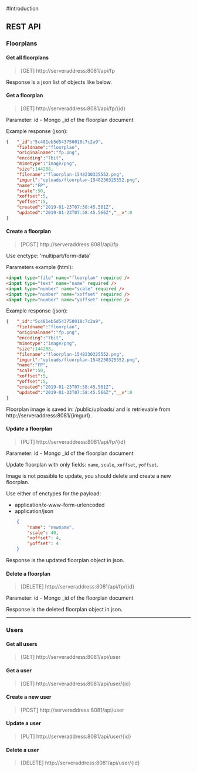 #Introduction
 
## REST API

### Floorplans

#### Get all floorplans
>    [GET] http://serveraddress:8081/api/fp

Response is a json list of objects like below.

#### Get a floorplan
>    [GET] http://serveraddress:8081/api/fp/{id}

Parameter:
id - Mongo _id of the floorplan document

Example response (json):
```json
{   "_id":"5c481eb5d543750018c7c2a9",
    "fieldname":"floorplan",
    "originalname":"fp.png",
    "encoding":"7bit",
    "mimetype":"image/png",
    "size":144208,
    "filename":"floorplan-1548230325552.png",
    "imgurl":"uploads/floorplan-1548230325552.png",
    "name":"FP",
    "scale":50,
    "xoffset":5,
    "yoffset":5,
    "created":"2019-01-23T07:58:45.561Z",
    "updated":"2019-01-23T07:58:45.566Z","__v":0
}
```

#### Create a floorplan
>    [POST] http://serveraddress:8081/api/fp

Use enctype: 'multipart/form-data'

Parameters example (html):

```html
<input type="file" name="floorplan" required />
<input type="text" name="name" required />
<input type="number" name="scale" required />
<input type="number" name="xoffset" required />
<input type="number" name="yoffset" required />
```

Example response (json):
```json
{   "_id":"5c481eb5d543750018c7c2a9",
    "fieldname":"floorplan",
    "originalname":"fp.png",
    "encoding":"7bit",
    "mimetype":"image/png",
    "size":144208,
    "filename":"floorplan-1548230325552.png",
    "imgurl":"uploads/floorplan-1548230325552.png",
    "name":"FP",
    "scale":50,
    "xoffset":5,
    "yoffset":5,
    "created":"2019-01-23T07:58:45.561Z",
    "updated":"2019-01-23T07:58:45.566Z","__v":0
}
```

Floorplan image is saved in: /public/uploads/ and is retrievable from http://serveraddress:8081/{imgurl}.

#### Update a floorplan
>    [PUT] http://serveraddress:8081/api/fp/{id}

Parameter:
id - Mongo _id of the floorplan document

Update floorplan with only fields: `name`, `scale`, `xoffset`, `yoffset`.

Image is not possible to update, you should delete and create a new floorplan.

Use either of enctypes for the payload:
- application/x-www-form-urlencoded
- application/json
```json
    {
        "name": "newname",
        "scale": 40,
        "xoffset": 4,
        "yoffset": 4
    }
```

Response is the updated floorplan object in json.

#### Delete a floorplan
>    [DELETE] http://serveraddress:8081/api/fp/{id}

Parameter:
id - Mongo _id of the floorplan document

Response is the deleted floorplan object in json.

***

### Users

#### Get all users
>    [GET] http://serveraddress:8081/api/user

#### Get a user
>    [GET] http://serveraddress:8081/api/user/{id}

#### Create a new user
>    [POST] http://serveraddress:8081/api/user

#### Update a user
>    [PUT] http://serveraddress:8081/api/user/{id}

#### Delete a user
>    [DELETE] http://serveraddress:8081/api/user/{id}
